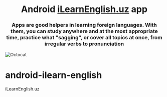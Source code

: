 <h1 align="center">Android <a href="https://iLearnEnglish.uz /" target="_blank">iLearnEnglish.uz</a>  app</h1>
<h3 align="center">Apps are good helpers in learning foreign languages. With them, you can study anywhere and at the most appropriate time, practice what "sagging", or cover all topics at once, from irregular verbs to pronunciation</h3>

![Octocat](https://github.com/itech-programmer/android-ilearn-english/blob/master/screenshots/phone%20banner%20.png "banner")

# android-ilearn-english
iLearnEnglish.uz
